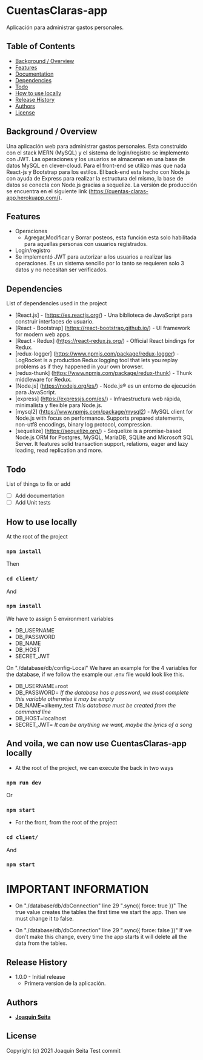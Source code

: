 # CuentasClaras-app

Aplicación para administrar gastos personales.

## Table of Contents

* [Background / Overview](#background--overview)
* [Features](#features)
* [Documentation](#documentation)
* [Dependencies](#dependencies)
* [Todo](#todo)
* [How to use locally](#How-to-use-locally)
* [Release History](#release-history)
* [Authors](#authors)
* [License](#License)




## Background / Overview

Una aplicación web para administrar gastos personales. Esta construido con el stack MERN (MySQL) y el sistema de login/registro se implemento con JWT.
Las operaciones y los usuarios se almacenan en una base de datos MySQL en clever-cloud.
Para el front-end se utilizo mas que nada React-js y Bootstrap para los estilos. El back-end esta hecho con Node.js con ayuda de Express para
realizar la estructura del mismo, la base de datos se conecta con Node.js gracias a sequelize.
La versión de producción se encuentra en el siguiente link (https://cuentas-claras-app.herokuapp.com/).

## Features

* Operaciones
  * Agregar,Modificar y Borrar posteos, esta función esta solo habilitada para aquellas personas con usuarios registrados.
* Login/registro
 * Se implementó JWT para autorizar a los usuarios a realizar las operaciones. Es un sistema sencillo por lo tanto se requieren solo 3 datos y no necesitan ser verificados.



## Dependencies

List of dependencies used in the project

* [React.js] - (https://es.reactjs.org/) - Una biblioteca de JavaScript para construir interfaces de usuario.
* [React - Bootstrap] (https://react-bootstrap.github.io/) - UI framework for modern web apps.
* [React - Redux] (https://react-redux.js.org/) - Official React bindings for Redux.
* [redux-logger] (https://www.npmjs.com/package/redux-logger) - LogRocket is a production Redux logging tool that lets you replay problems as if they happened in your own browser.
* [redux-thunk] (https://www.npmjs.com/package/redux-thunk) - Thunk middleware for Redux.
* [Node.js] (https://nodejs.org/es/) - Node.js® es un entorno de ejecución para JavaScript.
* [express] (https://expressjs.com/es/) - Infraestructura web rápida, minimalista y flexible para Node.js.
* [mysql2] (https://www.npmjs.com/package/mysql2) - MySQL client for Node.js with focus on performance. Supports prepared statements, non-utf8 encodings, binary log protocol, compression.
* [sequelize] (https://sequelize.org/) - Sequelize is a promise-based Node.js ORM for Postgres, MySQL, MariaDB, SQLite and Microsoft SQL Server. It features solid transaction support, relations, eager and lazy loading, read replication and more.




## Todo

List of things to fix or add

- [ ] Add documentation
- [ ] Add Unit tests

## How to use locally

At the root of the project
### `npm install`

Then
### `cd client/`

And 
### `npm install`

We have to assign 5 environment variables

- DB_USERNAME
- DB_PASSWORD
- DB_NAME
- DB_HOST
- SECRET_JWT

On "./database/db/config-Local" We have an example for the 4 variables for the database, if we follow the example our .env file would look like this.

* DB_USERNAME=root
* DB_PASSWORD= *If the database has a password, we must complete this variable otherwise it may be empty*
* DB_NAME=alkemy_test *This database must be created from the command line*
* DB_HOST=localhost
* SECRET_JWT= *It can be anything we want, maybe the lyrics of a song*


<h2>And voila, we can now use CuentasClaras-app locally</h2>

- At the root of the project, we can execute the back in two ways

### `npm run dev`

Or

### `npm start`

- For the front, from the root of the project

### `cd client/`

And

### `npm start`

<h1>IMPORTANT INFORMATION</h1>

* On "./database/db/dbConnection" line 29 ".sync({ force: true })"
The true value creates the tables the first time we start the app. Then we must change it to false.

* On "./database/db/dbConnection" line 29 ".sync({ force: false })"
If we don't make this change, every time the app starts it will delete all the data from the tables.




## Release History

* 1.0.0 - Initial release
  * Primera version de la aplicación.


## Authors

* [**Joaquin Seita**](https://github.com/JoaquinDamianSeita)

## License

Copyright (c) 2021 Joaquin Seita
Test commit